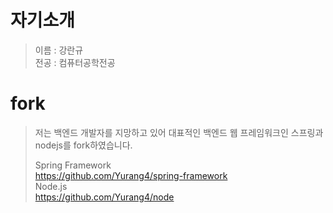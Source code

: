 # 자기소개
> 이름 : 강란규  
> 전공 : 컴퓨터공학전공  
> 
>
>
>
# fork
>   
> 저는 백엔드 개발자를 지망하고 있어 대표적인 백엔드 웹 프레임워크인 스프링과 nodejs를 fork하였습니다.
>   
> Spring Framework  
> https://github.com/Yurang4/spring-framework  
> Node.js  
> https://github.com/Yurang4/node  
